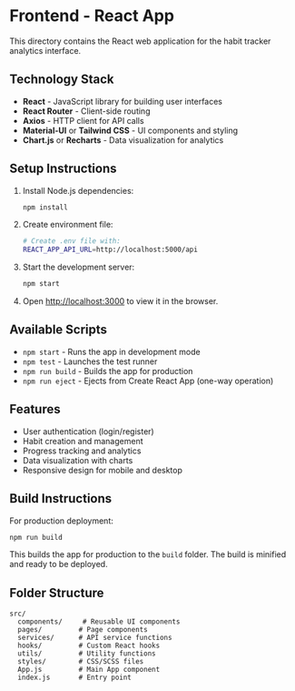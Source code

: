# Frontend - React App

This directory contains the React web application for the habit tracker analytics interface.

## Technology Stack

- **React** - JavaScript library for building user interfaces
- **React Router** - Client-side routing
- **Axios** - HTTP client for API calls
- **Material-UI** or **Tailwind CSS** - UI components and styling
- **Chart.js** or **Recharts** - Data visualization for analytics

## Setup Instructions

1. Install Node.js dependencies:

   ```bash
   npm install
   ```

2. Create environment file:

   ```bash
   # Create .env file with:
   REACT_APP_API_URL=http://localhost:5000/api
   ```

3. Start the development server:

   ```bash
   npm start
   ```

4. Open [http://localhost:3000](http://localhost:3000) to view it in the browser.

## Available Scripts

- `npm start` - Runs the app in development mode
- `npm test` - Launches the test runner
- `npm run build` - Builds the app for production
- `npm run eject` - Ejects from Create React App (one-way operation)

## Features

- User authentication (login/register)
- Habit creation and management
- Progress tracking and analytics
- Data visualization with charts
- Responsive design for mobile and desktop

## Build Instructions

For production deployment:

```bash
npm run build
```

This builds the app for production to the `build` folder. The build is minified and ready to be deployed.

## Folder Structure

```
src/
  components/     # Reusable UI components
  pages/         # Page components
  services/      # API service functions
  hooks/         # Custom React hooks
  utils/         # Utility functions
  styles/        # CSS/SCSS files
  App.js         # Main App component
  index.js       # Entry point
```
